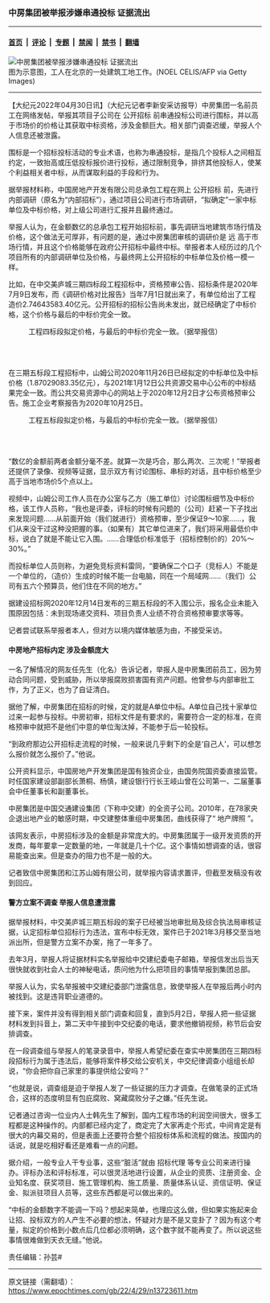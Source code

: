 ### 中房集团被举报涉嫌串通投标 证据流出

---

#### [首页](../../../..?n13723611) &nbsp;|&nbsp; [评论](../../../../../epoch-comment?n13723611) &nbsp;|&nbsp; [专题](../../../../../epoch-special?n13723611) &nbsp;|&nbsp; [禁闻](../../../../../epoch-news?n13723611) &nbsp;|&nbsp; [禁书](../../../../../books?n13723611) &nbsp;|&nbsp; [翻墙](https://github.com/gfw-breaker/nogfw/blob/master/README.md?n13723611)


<div><img alt="中房集团被举报涉嫌串通投标 证据流出" class="attachment-djy_600_400 size-djy_600_400 wp-post-image" src="https://i.epochtimes.com/assets/uploads/2022/04/id13723624-GettyImages-1240243566-600x400.jpg"/>
<div class="caption">
 图为示意图，工人在北京的一处建筑工地工作。(NOEL CELIS/AFP via Getty Images)
</div></div><hr/><div class="post_content" id="artbody" itemprop="articleBody">
 <!-- article content begin -->
 <p>
  【大纪元2022年04月30日讯】（大纪元记者李新安采访报导）中房集团一名前员工在网络发帖，举报其项目子公司在
  <ok href="https://www.epochtimes.com/gb/tag/%E5%85%AC%E5%BC%80%E6%8B%9B%E6%A0%87.html">
   公开招标
  </ok>
  前串通投标公司进行围标，并以高于市场价的价格让其获取中标资格，涉及金额巨大。相关部门调查迟缓，举报人个人信息还被泄露。
 </p>
 <p class="p3">
  围标是一个招标投标活动的专业术语，也称为串通投标，是指几个投标人之间相互约定，一致抬高或压低投标报价进行投标，通过限制竞争，排挤其他投标人，使某个利益相关者中标，从而谋取利益的手段和行为。
 </p>
 <p class="p3">
  据举报材料称，中国房地产开发有限公司总承包工程在网上
  <ok href="https://www.epochtimes.com/gb/tag/%E5%85%AC%E5%BC%80%E6%8B%9B%E6%A0%87.html">
   公开招标
  </ok>
  前，先进行内部调研（原名为“内部招标”），通过项目公司进行市场调研，“拟确定”一家中标单位及中标价格，对上级公司进行汇报并且最终通过。
 </p>
 <p class="p3">
  举报人认为，在金额数亿的总承包工程开始招标前，事先调研当地建筑市场行情及价格，这个做法无可厚非，有问题的是，通过中房集团审核的调研价是
  <span class="s1">
   远
  </span>
  高于市场行情，并且这个价格能够在政府公开招标中最终中标。举报者本人经历过的几个项目所有的内部调研单位及价格，与最终网上公开招标的中标单位及价格一模一样。
 </p>
 <p class="p3">
  比如，在中交美庐城三期四标段工程招标中，资格预审公告、招标条件是2020年7月9日发布，而《调研价格对比报告》当年7月1日就出来了，有单位给出了工程造价2.74643583.40亿元。公开招标的招标公告尚未发出，就已经确定了中标价格，这个价格与最后的中标价完全一致。
 </p>
 <figure aria-describedby="caption-attachment-13723625" class="wp-caption aligncenter" id="attachment_13723625" style="width: 450px">
  <ok href="https://i.epochtimes.com/assets/uploads/2022/04/id13723625-zf4FotoJet-1.jpg" target="_blank">
   <img alt="" class="size-large wp-image-13723625" src="https://i.epochtimes.com/assets/uploads/2022/04/id13723625-zf4FotoJet-1-600x697.jpg"/>
  </ok>
  <br/><figcaption class="wp-caption-text" id="caption-attachment-13723625">
   工程四标段拟定价格，与最后的中标价完全一致。（据举报信）
  </figcaption><br/>
 </figure><br/>
 <p class="p3">
  在三期五标段工程招标中，山姆公司2020年11月26日已经拟定的中标单位及中标价格（1.87029083.35亿元），与2021年1月12日公共资源交易中心公布的中标结果完全一致。而公共交易资源中心的网站上于2020年12月2日才公布资格预审公告。施工企业考察报告为2020年10月25日。
 </p>
 <figure aria-describedby="caption-attachment-13723626" class="wp-caption aligncenter" id="attachment_13723626" style="width: 600px">
  <ok href="https://i.epochtimes.com/assets/uploads/2022/04/id13723626-zf5FotoJet.jpg" target="_blank">
   <img alt="" class="size-large wp-image-13723626" src="https://i.epochtimes.com/assets/uploads/2022/04/id13723626-zf5FotoJet-600x276.jpg"/>
  </ok>
  <br/><figcaption class="wp-caption-text" id="caption-attachment-13723626">
   工程五标段拟定价格，与最后的中标价完全一致。（据举报信）
  </figcaption><br/>
 </figure><br/>
 <p class="p3">
  “数亿的金额前两者金额分毫不差。就算一次是巧合，那么两次、三次呢！”举报者还提供了录像、视频等证据，显示双方有讨论围标、串标的对话，且中标价格至少高于当地市场价5个点以上。
 </p>
 <p class="p3">
  视频中，山姆公司工作人员在办公室与乙方（施工单位）讨论围标细节及中标价格，该工作人员称，“我也是评委，评标的时候有问题的（公司）赶紧一下子找出来发现问题……从前面开始（我们就进行）资格预审，至少保证9～10家……，我们从来没干过这种没把握的事。（如果有）其它单位进来了，我们将采用最低价中标，说白了就是不能让它入围。……合理低价标准低于（招标控制价的）20%～30%。”
 </p>
 <p class="p3">
  而投标单位人员则称，为避免竞标资料雷同，“要确保二个口子（竞标人）不能是一个单位的，（造价）生成的时候不能一台电脑，同在一个局域网……（我们）公司有五六个预算员，他们住在不同的地方。”
 </p>
 <p class="p3">
  据建设招标网2020年12月14日发布的三期五标段的不入围公示，报名企业未能入围原因包括：未到现场递交资料、项目负责人业绩不符合资格预审要求等等。
 </p>
 <p class="p3">
  记者尝试联系举报者本人，但对方以境内媒体敏感为由，不接受采访。
 </p>
 <h4 class="p3">
  中房地产招标内定 涉及金额庞大
 </h4>
 <p class="p3">
  一名了解情况的网友任先生（化名）告诉记者，举报人是中房集团前员工，因为劳动合同问题，受到威胁，所以举报腐败损害国有资产问题。他曾参与内部审批工作，为了正义，也为了自证清白。
 </p>
 <p class="p3">
  据他了解，中房集团在招标的时候，定的就是A单位中标。A单位自己找十家单位过来一起参与投标。中房初审，招标文件是有要求的，需要符合一定的标准，在资格预审中就把不是他们中意的单位淘汰掉，不能参于后一轮投标。
 </p>
 <p class="p3">
  “到政府那边公开招标走流程的时候，一般来说几乎剩下的全是‘自己人’，可以想怎么报价就怎么报价了。”他说。
 </p>
 <p class="p3">
  公开资料显示，中国房地产开发集团是国有独资企业，由国务院国资委直接监管。时任国家建设部副部长萧桐、杨慎，建设银行行长王岐山曾在公司第一、二届董事会中任董事长和副董事长。
 </p>
 <p class="p3">
  中房集团是中国交通建设集团（下称中交建）的全资子公司。2010年，在78家央企退出地产业的敏感时期，中交建整体重组中房集团，曲线获得了“
  <ok href="https://www.epochtimes.com/gb/tag/%E5%9C%B0%E4%BA%A7%E7%89%8C%E7%85%A7.html">
   地产牌照
  </ok>
  ”。
 </p>
 <p class="p3">
  该网友表示，中房招标涉及的金额是非常庞大的。中房集团属于一级开发资质的开发商，每年要拿一定数量的地，一年就是几十个亿。这个事情如想调查的话，很容易能查出来。但是查办的阻力也不是一般的大。
 </p>
 <p class="p3">
  记者致信中房集团和江苏山姆有限公司，就举报内容请求置评，但截至发稿没有收到回应。
 </p>
 <h4 class="p3">
  警方立案不调查 举报人信息遭泄露
 </h4>
 <p class="p3">
  据举报材料，中交美庐城三期五标段的案子已经被当地审批局及综合执法局审核证据，认定招标单位招标行为违法，宣布中标无效，案件已于2021年3月移交至当地派出所，但是警方立案不办案，拖了一年多了。
 </p>
 <p class="p3">
  去年3月，举报人将证据材料实名举报给中交建纪委电子邮箱，举报信发出后当天很快就收到社会人士的神秘电话，质问他为什么把项目的事情举报到集团总部。
 </p>
 <p class="p3">
  举报人认为，实名举报被中交建纪委部门泄露信息，致使举报人在举报后两小时内被找到。这是违背职业道德的。
 </p>
 <p class="p3">
  接下来，案件并没有得到相关部门调查和回复，直到5月2日，举报人把一些证据材料发到抖音上，第二天中午接到中交纪委的电话，要求他撤销视频，称节后会安排调查。
 </p>
 <p class="p3">
  在一段调查组与举报人的笔录录音中，举报人希望纪委在查实中房集团在三期四标段招标行为属于违法后，能够将案件移交给公安机关，中交纪律调查小组组长却说，“你会把你自己家里的事提供给公安吗？”
 </p>
 <p class="p3">
  “也就是说，调查组是迫于举报人发了一些证据的压力才调查。在做笔录的正式场合，这样的态度明显有包庇腐败、窝藏腐败分子之嫌。”任先生说。
 </p>
 <p class="p3">
  记者通过咨询一位业内人士韩先生了解到，国内工程市场的利润空间很大，很多工程都是这种操作的。内部都已经内定了，商定完了大家再走个形式，中间肯定是有很大的内幕交易的，但是表面上还要符合整个招投标体系和流程的做法。按国内的话说，就是吃相好看还是难看一点的问题。
 </p>
 <p class="p3">
  据介绍，一般专业人干专业事，这些“脏活”就由
  <ok href="https://www.epochtimes.com/gb/tag/%E6%8B%9B%E6%A0%87%E4%BB%A3%E7%90%86.html">
   招标代理
  </ok>
  等专业公司来进行操办。评标办法和评标标准，可以很灵活地进行设置，从企业的资质、注册资金、企业知名度、获奖项目、施工管理机构、施工质量、质量体系认证、资信证明、保证金、拟派驻项目人员等，这些东西都是可以做出来的。
 </p>
 <p class="p3">
  “中标的金额数字不能调一下吗？想起来简单，也理应这么做，但如果实施起来会让招、投标双方的人产生不必要的想法，怀疑对方是不是又变卦了？因为有这个考量，拟定的价格到小数点后几位都必须明确，这个数字就不能再变了。所以说这些事情很难做到天衣无缝。”他说。
 </p>
 <p class="p3">
  责任编辑：孙芸#
 </p>
 <!-- article content end -->
 <div id="below_article_ad">
 </div>
</div>


---

原文链接（需翻墙）：https://www.epochtimes.com/gb/22/4/29/n13723611.htm